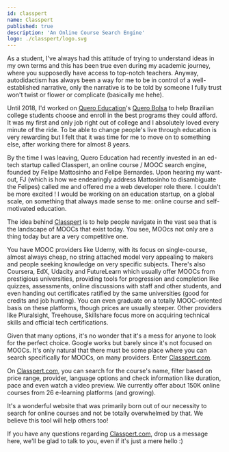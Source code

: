 ```yaml
---
id: classpert
name: Classpert
published: true
description: 'An Online Course Search Engine'
logo: ./classpert/logo.svg
---
```


As a student, I've always had this attitude of trying to understand ideas in my own terms and this has been true even during my academic journey, where you supposedly have access to top-notch teachers. Anyway, autodidactism has always been a way for me to be in control of a well-established narrative, only the narrative is to be told by someone I fully trust won't twist or flower or complicate (basically me hehe).

Until 2018, I'd worked on [Quero Education](https://quero.education)'s [Quero Bolsa](https://querobolsa.com.br) to help Brazilian college students choose and enroll in the best programs they could afford. It was my first and only job right out of college and I absolutely loved every minute of the ride. To be able to change people's live through education is very rewarding but I felt that it was time for me to move on to something else, after working there for almost 8 years.

By the time I was leaving, Quero Education had recently invested in an ed-tech startup called Classpert, an online course / MOOC search engine, founded by Felipe Mattosinho and Felipe Bernardes. Upon hearing my want-out, FJ (which is how we endearingly address Mattosinho to disambiguate the Felipes) called me and offered me a web developer role there. I couldn't be more excited ! I would be working on an education startup, on a global scale, on something that always made sense to me: online course and self-motivated education.

The idea behind [Classpert](https://classpert.com) is to help people navigate in the vast sea that is the landscape of MOOCs that exist today. You see, MOOcs not only are a thing today but are a very competitive one.

You have MOOC providers like Udemy, with its focus on single-course, almost always cheap, no string attached model very appealing to makers and people seeking knowledge on very specific subjects. There's also Coursera, EdX, Udacity and FutureLearn which usually offer MOOCs from prestigious universities, providing tools for progression and completion like quizzes, assessments, online discussions with staff and other students, and even handing out certificates ratified by the same universities (good for credits and job hunting). You can even graduate on a totally MOOC-oriented basis on these platforms, though prices are usually steeper. Other providers like Pluralsight, Treehouse, Skillshare focus more on acquiring technical skills and official tech certifications.

Given that many options, it's no wonder that it's a mess for anyone to look for the perfect choice. Google works but barely since it's not focused on MOOCs. It's only natural that there must be some place where you can search specifically for MOOCs, on many providers. Enter [Classpert.com](https://classpert.com).

On [Classpert.com](https://classpert.com), you can search for the course's name, filter based on price range, provider, language options and check information like duration, pace and even watch a video preview. We currently offer about 150K online courses from 26 e-learning platforms (and growing).

It's a wonderful website that was primarily born out of our necessity to search for online courses and not be totally overwhelmed by that. We believe this tool will help others too!

If you have any questions regarding [Classpert.com](https://classpert.com), drop us a message here, we'll be glad to talk to you, even if it's just a mere hello :)